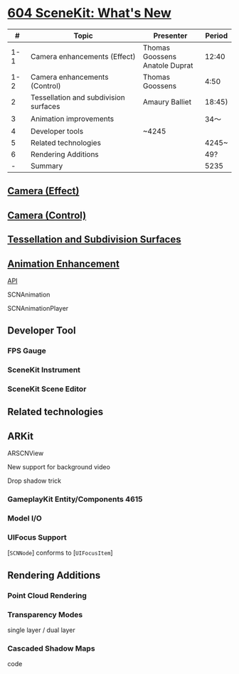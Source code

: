 
# [604 SceneKit: What's New](https://developer.apple.com/videos/play/wwdc2017/604/)

\# | Topic | Presenter | Period
-- | -- | -- |--
1-1|Camera enhancements (Effect)|Thomas Goossens<br/>Anatole Duprat|12:40
1-2|Camera enhancements (Control)|Thomas Goossens|4:50
2|Tessellation and subdivision surfaces|Amaury Balliet|18:45)
3|Animation improvements || 34～
4|Developer tools|~4245|
5|Related technologies||4245~
6|Rendering Additions||49?
-|Summary| | 5235


## [Camera (Effect)](2017-604-1-camera-enhancements.md)

## [Camera (Control)](2017-604-1-2-camera-control.md)

## [Tessellation and Subdivision Surfaces](2017-604-2-tessellation-and-subdivision-surfaces.md)




## [Animation Enhancement](2017-604-3-animation-improvements.md)

[API](https://developer.apple.com/documentation/scenekit/animation)



SCNAnimation

SCNAnimationPlayer

## Developer Tool

### FPS Gauge


### SceneKit Instrument

### SceneKit Scene Editor



## Related technologies


## ARKit


ARSCNView

New support for background video


Drop shadow trick

### GameplayKit Entity/Components 4615

### Model I/O



### UIFocus Support

[`SCNNode`] conforms to [`UIFocusItem`]

## Rendering Additions

### Point Cloud Rendering

### Transparency Modes

single layer / dual layer


### Cascaded Shadow Maps

code
